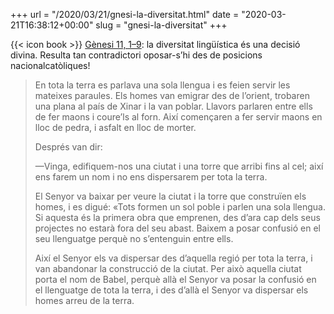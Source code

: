 +++
url = "/2020/03/21/gnesi-la-diversitat.html"
date = "2020-03-21T16:38:12+00:00"
slug = "gnesi-la-diversitat"
+++

{{< icon book >}} [Gènesi 11, 1–9](https://www.biblija.net/biblija.cgi?m=Gn+11%2C1-9&id24=1&pos=1&set=15&l=ca): la diversitat lingüística és una decisió divina. Resulta tan contradictori oposar-s’hi des de posicions nacionalcatòliques!

> En tota la terra es parlava una sola llengua i es feien servir les mateixes paraules. Els homes van emigrar des de l’orient, trobaren una plana al país de Xinar i la van poblar. Llavors parlaren entre ells de fer maons i coure’ls al forn. Així començaren a fer servir maons en lloc de pedra, i asfalt en lloc de morter.
> 
> Després van dir:
> 
> —Vinga, edifiquem-nos una ciutat i una torre que arribi fins al cel; així ens farem un nom i no ens dispersarem per tota la terra.
> 
> El Senyor va baixar per veure la ciutat i la torre que construïen els homes, i es digué: «Tots formen un sol poble i parlen una sola llengua. Si aquesta és la primera obra que emprenen, des d’ara cap dels seus projectes no estarà fora del seu abast. Baixem a posar confusió en el seu llenguatge perquè no s’entenguin entre ells.
> 
> Així el Senyor els va dispersar des d’aquella regió per tota la terra, i van abandonar la construcció de la ciutat. Per això aquella ciutat porta el nom de Babel, perquè allà el Senyor va posar la confusió en el llenguatge de tota la terra, i des d’allà el Senyor va dispersar els homes arreu de la terra.

